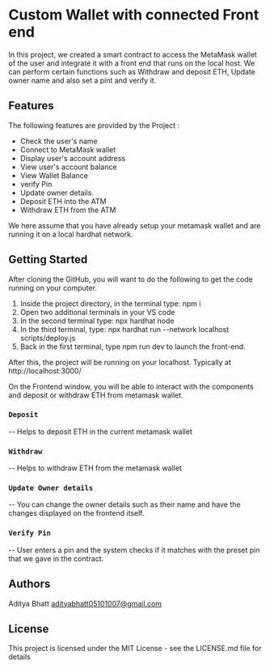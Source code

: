 # Custom Wallet with connected Front end
In this project, we created a smart contract to access the MetaMask wallet of the user and integrate it with a front end that runs on the local host. We can perform certain functions such as Withdraw and deposit ETH, Update owner name and also set a pint and verify it. 
## Features

The following features are provided by the Project :

- Check the user's name
- Connect to MetaMask wallet
- Display user's account address
- View user's account balance
- View Wallet Balance
- verify Pin
- Update owner details.
- Deposit ETH into the ATM
- Withdraw ETH from the ATM

  
We here assume that you have already setup your metamask wallet and are running it on a local hardhat network.

## Getting Started

After cloning the GitHub, you will want to do the following to get the code running on your computer.

1. Inside the project directory, in the terminal type: npm i
2. Open two additional terminals in your VS code
3. In the second terminal type: npx hardhat node
4. In the third terminal, type: npx hardhat run --network localhost scripts/deploy.js
5. Back in the first terminal, type npm run dev to launch the front-end.

After this, the project will be running on your localhost. 
Typically at http://localhost:3000/

On the Frontend window, you will be able to interact with the components and deposit or withdraw ETH from metamask wallet.
### `Deposit` 
-- Helps to deposit ETH in the current metamask wallet
### `Withdraw` 
-- Helps to withdraw ETH from the metamask wallet
### `Update Owner details`
-- You can change the owner details such as their name and have the changes displayed on the frontend itself.
### `Verify Pin`
-- User enters a pin and the system checks if it matches with the preset pin that we gave in the contract.

## Authors

Aditya Bhatt
adityabhatt05101007@gmail.com

## License

This project is licensed under the MIT License - see the LICENSE.md file for details

